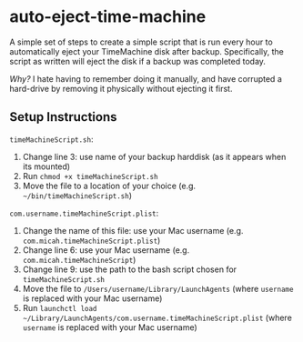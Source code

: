 # auto-eject-time-machine
A simple set of steps to create a simple script that is run every hour to automatically eject your TimeMachine disk after backup. Specifically, the script as written will eject the disk if a backup was completed today.

*Why?* I hate having to remember doing it manually, and have corrupted a hard-drive by removing it physically without ejecting it first.

## Setup Instructions

`timeMachineScript.sh`:
1. Change line 3: use name of your backup harddisk (as it appears when its mounted)
2. Run `chmod +x timeMachineScript.sh`
3. Move the file to a location of your choice (e.g. `~/bin/timeMachineScript.sh`)

`com.username.timeMachineScript.plist`:
1. Change the name of this file: use your Mac username (e.g. `com.micah.timeMachineScript.plist`)
2. Change line 6: use your Mac username (e.g. `com.micah.timeMachineScript`)
3. Change line 9: use the path to the bash script chosen for `timeMachineScript.sh`
4. Move the file to `/Users/username/Library/LaunchAgents` (where `username` is replaced with your Mac username)
5. Run `launchctl load ~/Library/LaunchAgents/com.username.timeMachineScript.plist` (where `username` is replaced with your Mac username)
